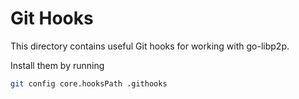 # Git Hooks

This directory contains useful Git hooks for working with go-libp2p.

Install them by running
```bash
git config core.hooksPath .githooks
```
